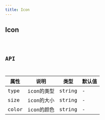 ```yaml
---
title: Icon
---
```


## Icon

<code src="./icon/index.tsx" />

## API

| 属性 | 说明 | 类型 | 默认值 |
| --- | --- | ---- | --- |
| type | icon的类型 | string | - |
| size | icon的大小 | string | - |
| color | icon的颜色 | string | - |
